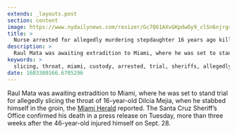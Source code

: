 ```yaml
--- 
extends: _layouts.post 
section: content 
image: https://www.nydailynews.com/resizer/Gc7Q61AXvGKpdwOy9_clSn6njrg=/1200x0/top/cloudfront-us-east-1.images.arcpublishing.com/tronc/4JNLWGZD7ZAZZM2R66VZV73Z4M.jpg 
title: > 
  Nurse arrested for allegedly murdering stepdaughter 16 years ago kills himself while in police custody 
description: > 
  Raul Mata was awaiting extradition to Miami, where he was set to stand trial for allegedly slicing the throat of 16-year-old Dilcia Mejia, when he stabbed himself in the groin, the Miami Herald reported.The Santa Cruz Sheriff’s Office confirmed his death in a press release on Tuesday, more than three weeks after the 46-year-old injured himself on Sept. 28. 
keywords: > 
  slicing, throat, miami, custody, arrested, trial, sheriffs, allegedly, 16, stand, weeks, stabbed, set, sept, kills, ago, stepdaughter, nurse, murdering 
date: 1603380166.6705296 
--- 
```

<div><p class=""> Raul Mata was awaiting extradition to Miami, where he was set to stand trial for allegedly slicing the throat of 16-year-old Dilcia Mejia, when he stabbed himself in the groin, the <a href="https://www.miamiherald.com/news/local/crime/article246592438.html" target="_blank">Miami Herald</a> reported. The Santa Cruz Sheriff&#8217;s Office confirmed his death in a press release on Tuesday, more than three weeks after the 46-year-old injured himself on Sept. 28.</p> </div>